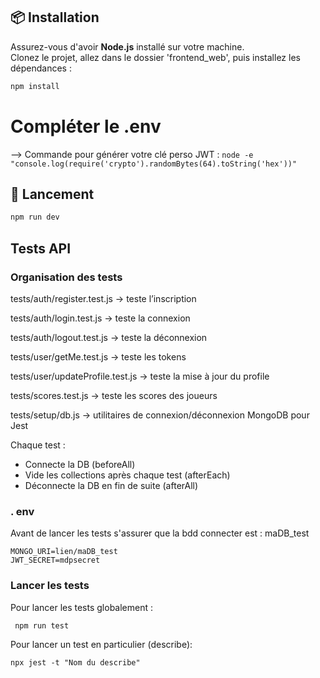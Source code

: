 ## 📦 Installation

Assurez-vous d'avoir **Node.js** installé sur votre machine.  
Clonez le projet, allez dans le dossier 'frontend_web', puis installez les dépendances :

```bash
npm install
```

# Compléter le .env

--> Commande pour générer votre clé perso JWT : `node -e "console.log(require('crypto').randomBytes(64).toString('hex'))"`

## 🚀 Lancement

```bash
npm run dev
```

## Tests API 

### Organisation des tests

tests/auth/register.test.js -> teste l’inscription

tests/auth/login.test.js -> teste la connexion 

tests/auth/logout.test.js -> teste la déconnexion 

tests/user/getMe.test.js -> teste les tokens 

tests/user/updateProfile.test.js -> teste la mise à jour du profile 

tests/scores.test.js -> teste les scores des joueurs 

tests/setup/db.js → utilitaires de connexion/déconnexion MongoDB pour Jest

Chaque test :

- Connecte la DB (beforeAll)
- Vide les collections après chaque test (afterEach)
- Déconnecte la DB en fin de suite (afterAll)

### . env 

Avant de lancer les tests s'assurer que la bdd connecter est : maDB_test
```
MONGO_URI=lien/maDB_test
JWT_SECRET=mdpsecret
```

### Lancer les tests 

Pour lancer les tests globalement : 

``` npm run test```

Pour lancer un test en particulier (describe): 

``` npx jest -t "Nom du describe" ```